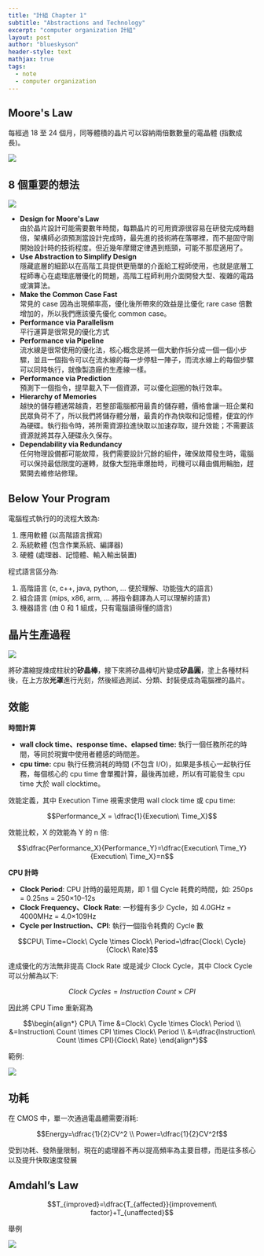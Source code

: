 ```yaml
---
title: "計組 Chapter 1"
subtitle: "Abstractions and Technology"
excerpt: "computer organization 計組"
layout: post
author: "blueskyson"
header-style: text
mathjax: true
tags:
  - note
  - computer organization
---
```


## Moore's Law

每經過 18 至 24 個月，同等體積的晶片可以容納兩倍數數量的電晶體 (指數成長)。

![](https://raw.githubusercontent.com/blueskyson/image-host/master/note/co/1.png)

## 8 個重要的想法

![](https://raw.githubusercontent.com/blueskyson/image-host/master/note/co/2.png)

- **Design for Moore's Law**  
  由於晶片設計可能需要數年時間，每顆晶片的可用資源很容易在研發完成時翻倍，架構師必須預測當設計完成時，最先進的技術將在落哪裡，而不是固守剛開始設計時的技術程度。但近幾年摩爾定律遇到瓶頸，可能不那麼適用了。
- **Use Abstraction to Simplify Design**  
  隱藏底層的細節以在高階工具提供更簡單的介面給工程師使用，也就是底層工程師專心在處理底層優化的問題，高階工程師利用介面開發大型、複雜的電路或演算法。
- **Make the Common Case Fast**  
  常見的 case 因為出現頻率高，優化後所帶來的效益是比優化 rare case 倍數增加的，所以我們應該優先優化 common case。
- **Performance via Parallelism**  
  平行運算是很常見的優化方式
- **Performance via Pipeline**  
  流水線是很常使用的優化法，核心概念是將一個大動作拆分成一個一個小步驟，並且一個指令可以在流水線的每一步停駐一陣子，而流水線上的每個步驟可以同時執行，就像製造廠的生產線一樣。
- **Performance via Prediction**  
  預測下一個指令，提早載入下一個資源，可以優化迴圈的執行效率。
- **Hierarchy of Memories**  
  越快的儲存體通常越貴，若整部電腦都用最貴的儲存體，價格會讓一班企業和民眾負荷不了，所以我們將儲存體分層，最貴的作為快取和記憶體，便宜的作為硬碟。執行指令時，將所需資源拉進快取以加速存取，提升效能；不需要該資源就將其存入硬碟永久保存。
- **Dependability via Redundancy**  
  任何物理設備都可能故障，我們需要設計冗餘的組件，確保故障發生時，電腦可以保持最低限度的運轉，就像大型拖車爆胎時，司機可以藉由備用輪胎，趕緊開去維修站修理。

## Below Your Program

電腦程式執行的的流程大致為:  
1. 應用軟體 (以高階語言撰寫)
2. 系統軟體 (包含作業系統、編譯器)
3. 硬體 (處理器、記憶體、輸入輸出裝置)

程式語言區分為:
1. 高階語言 (c, c++, java, python, ... 便於理解、功能強大的語言)
2. 組合語言 (mips, x86, arm, ... 將指令翻譯為人可以理解的語言)
3. 機器語言 (由 0 和 1 組成，只有電腦讀得懂的語言)

## 晶片生產過程

![](https://raw.githubusercontent.com/blueskyson/image-host/master/note/co/3.png)

將矽濃縮提煉成柱狀的**矽晶棒**，接下來將矽晶棒切片變成**矽晶圓**，塗上各種材料後，在上方放**光罩**進行光刻，然後經過測試、分類、封裝便成為電腦裡的晶片。

## 效能

**時間計算**

- **wall clock time、response time、elapsed time:** 執行一個任務所花的時間，等同於現實中使用者體感的時間差。
- **cpu time:** cpu 執行任務消耗的時間 (不包含 I/O)，如果是多核心一起執行任務，每個核心的 cpu time 會單獨計算，最後再加總，所以有可能發生 cpu time 大於 wall clocktime。

效能定義，其中 Execution Time 視需求使用 wall clock time 或 cpu time:

$$Performance_X = \dfrac{1}{Execution\ Time_X}$$

效能比較，X 的效能為 Y 的 n 倍:

$$\dfrac{Performance_X}{Performance_Y}=\dfrac{Execution\ Time_Y}{Execution\ Time_X}=n$$

**CPU 計時**

- **Clock Period**: CPU 計時的最短周期，即 1 個 Cycle 耗費的時間，如: 250ps = 0.25ns = 250×10–12s
- **Clock Frequency、Clock Rate**: 一秒鐘有多少 Cycle，如 4.0GHz = 4000MHz = 4.0×109Hz
- **Cycle per Instruction、CPI**: 執行一個指令耗費的 Cycle 數

$$CPU\ Time=Clock\ Cycle \times Clock\ Period=\dfrac{Clock\ Cycle}{Clock\ Rate}$$

達成優化的方法無非提高 Clock Rate 或是減少 Clock Cycle，其中 Clock Cycle 可以分解為以下:

$$Clock\ Cycles=Instruction\ Count \times CPI$$

因此將 CPU Time 重新寫為

$$\begin{align*}
CPU\ Time &=Clock\ Cycle \times Clock\ Period \\
&=Instruction\ Count \times CPI \times Clock\ Period \\
&=\dfrac{Instruction\ Count \times CPI}{Clock\ Rate}
\end{align*}$$

範例:

![](https://raw.githubusercontent.com/blueskyson/image-host/master/note/co/4.png)

## 功耗

在 CMOS 中，單一次通過電晶體需要消耗:

$$Energy=\dfrac{1}{2}CV^2 \\
Power=\dfrac{1}{2}CV^2f$$

受到功耗、發熱量限制，現在的處理器不再以提高頻率為主要目標，而是往多核心以及提升快取速度發展

## Amdahl’s Law

$$T_{improved}=\dfrac{T_{affected}}{improvement\ factor}+T_{unaffected}$$

舉例

![](https://raw.githubusercontent.com/blueskyson/image-host/master/note/co/5.png)
